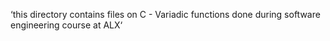 ‘this directory contains files on C - Variadic functions done during software engineering course at ALX‘
